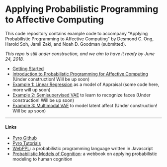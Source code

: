 # Applying Probabilistic Programming to Affective Computing

This code repository contains example code to accompany "Applying Probabilistic Programming to Affective Computing" by Desmond C. Ong, Harold Soh, Jamil Zaki, and Noah D. Goodman (submitted).



*This repo is still under construction, and we aim to have it ready by June 24, 2018.*


- [Getting Started](gettingStarted.md)
- [Introduction to Probabilistic Programming for Affective Computing](LINK) (Under construction! Will be up soon)
- [Example 1: Linear Regression](code/LinearRegression.ipynb) as a model of Appraisal (some code here, more will up soon)
- [Example 2: Semisupervised VAE](LINK) to learn to recognize faces (Under construction! Will be up soon)
- [Example 3: Multimodal VAE](LINK) to model latent affect (Under construction! Will be up soon)


---
#### Links


- [Pyro Github](https://github.com/uber/pyro)
- [Pyro Tutorials](http://pyro.ai/)
- [WebPPL](http://webppl.org/): a probabilistic programming language written in Javascript
- [Probabilistic Models of Cognition](http://probmods.org/): a webbook on applying probabilistic modeling to human cognition





